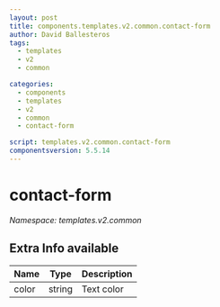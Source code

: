 ```yaml
---
layout: post
title: components.templates.v2.common.contact-form
author: David Ballesteros
tags:
  - templates
  - v2
  - common

categories:
  - components
  - templates
  - v2
  - common
  - contact-form

script: templates.v2.common.contact-form
componentsversion: 5.5.14
---
```

# contact-form

*Namespace: templates.v2.common*

## Extra Info available

| Name | Type | Description |
| --- | --- | --- |
| color | string | Text color |